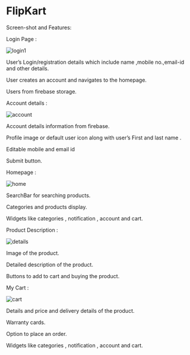 # FlipKart

Screen-shot and Features:

 Login Page : 


![login1](https://github.com/PrajaktaUpadhye6/FlipKart/assets/114932406/0f00022c-ab93-4f31-9a02-8a28b115b0b3)


User’s Login/registration details which include name ,mobile no.,email-id  and other details.

User creates an account and navigates to the homepage.

Users from firebase storage.







Account details : 


![account](https://github.com/PrajaktaUpadhye6/FlipKart/assets/114932406/82c92603-9870-4ea2-be2e-923b8f1f3626)

Account details  information from firebase.

Profile image or default user icon along with  user’s First and last name .

Editable mobile and email id

Submit button.







Homepage : 


![home](https://github.com/PrajaktaUpadhye6/FlipKart/assets/114932406/2a515a41-5e23-4024-94ef-4313c083d7f5)

SearchBar for searching products.

Categories and products display.

Widgets like categories , notification , account and cart.









Product Description :


![details](https://github.com/PrajaktaUpadhye6/FlipKart/assets/114932406/faee3ceb-c8fe-40f0-82e7-cd8b11a9781f)

Image of the product.

Detailed description of the product.

Buttons to add to cart and buying the product.







My Cart :


![cart](https://github.com/PrajaktaUpadhye6/FlipKart/assets/114932406/06e8831f-b59e-45d2-b2f9-5e04bdeb318b)


Details and price and delivery details of the product.

Warranty cards.

Option to place an order.

Widgets like categories , notification , account and cart.






